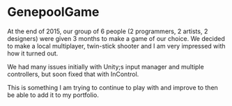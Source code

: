 # GenepoolGame

At the end of 2015, our group of 6 people (2 programmers, 2 artists, 2 designers) were given 3 months to make a game of our choice.
We decided to make a local multiplayer, twin-stick shooter and I am very impressed with how it turned out.

We had many issues initially with Unity;s input manager and multiple controllers, but soon fixed that with InControl.



This is something I am trying to continue to play with and improve to then be able to add it to my portfolio.
